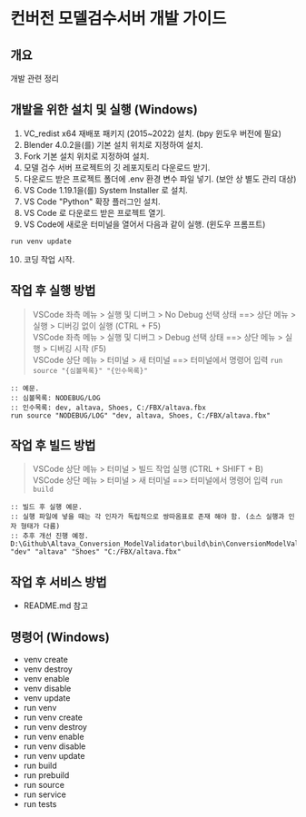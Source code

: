 # 컨버전 모델검수서버 개발 가이드


## 개요
개발 관련 정리   


## 개발을 위한 설치 및 실행 (Windows)
1. VC_redist x64 재배포 패키지 (2015~2022) 설치. (bpy 윈도우 버전에 필요)   
2. Blender 4.0.2을(를) 기본 설치 위치로 지정하여 설치.   
3. Fork 기본 설치 위치로 지정하여 설치.   
4. 모델 검수 서버 프로젝트의 깃 레포지토리 다운로드 받기.   
5. 다운로드 받은 프로젝트 폴더에 .env 환경 변수 파일 넣기. (보안 상 별도 관리 대상)   
6. VS Code 1.19.1을(를) System Installer 로 설치.   
7. VS Code "Python" 확장 플러그인 설치.   
8. VS Code 로 다운로드 받은 프로젝트 열기.   
9. VS Code에 새로운 터미널을 열어서 다음과 같이 실행. (윈도우 프롬프트)   
```batch
run venv update
```
10. 코딩 작업 시작.   


## 작업 후 실행 방법
> VSCode 좌측 메뉴 > 실행 및 디버그 > No Debug 선택 상태 ==> 상단 메뉴 > 실행 > 디버깅 없이 실행 (CTRL + F5)   
> VSCode 좌측 메뉴 > 실행 및 디버그 > Debug 선택 상태 ==> 상단 메뉴 > 실행 > 디버깅 시작 (F5)   
> VSCode 상단 메뉴 > 터미널 > 새 터미널 ==> 터미널에서 명령어 입력 `run source "{심볼목록}" "{인수목록}"`   
```batch
:: 예문.
:: 심볼목록: NODEBUG/LOG
:: 인수목록: dev, altava, Shoes, C:/FBX/altava.fbx
run source "NODEBUG/LOG" "dev, altava, Shoes, C:/FBX/altava.fbx"
```

## 작업 후 빌드 방법
> VSCode 상단 메뉴 > 터미널 > 빌드 작업 실행 (CTRL + SHIFT + B)   
> VSCode 상단 메뉴 > 터미널 > 새 터미널 ==> 터미널에서 명령어 입력 `run build`   
~~~batch
:: 빌드 후 실행 예문.
:: 실행 파일에 넣을 때는 각 인자가 독립적으로 쌍따옴표로 존재 해야 함. (소스 실행과 인자 형태가 다름)
:: 추후 개선 진행 예정.
D:\Github\Altava_Conversion_ModelValidator\build\bin\ConversionModelValidator "dev" "altava" "Shoes" "C:/FBX/altava.fbx"
~~~

## 작업 후 서비스 방법
- README.md 참고   


## 명령어 (Windows)
- venv create   
- venv destroy   
- venv enable   
- venv disable   
- venv update   
- run venv 
- run venv create   
- run venv destroy   
- run venv enable   
- run venv disable   
- run venv update   
- run build   
- run prebuild   
- run source   
- run service   
- run tests   